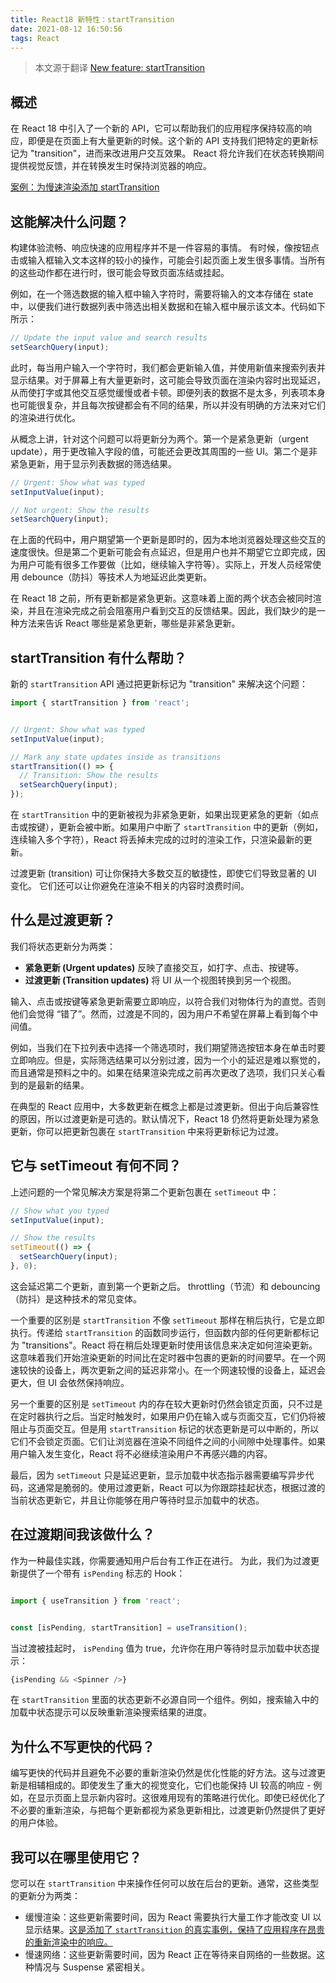 ```yaml
---
title: React18 新特性：startTransition
date: 2021-08-12 16:50:56
tags: React
---
```


> 本文源于翻译 [New feature: startTransition ](https://github.com/reactwg/react-18/discussions/41)

## 概述

在 React 18 中引入了一个新的 API，它可以帮助我们的应用程序保持较高的响应，即便是在页面上有大量更新的时候。这个新的 API 支持我们把特定的更新标记为 "transition"，进而来改进用户交互效果。 React 将允许我们在状态转换期间提供视觉反馈，并在转换发生时保持浏览器的响应。

[案例：为慢速渲染添加 startTransition](https://github.com/reactwg/react-18/discussions/65)

## 这能解决什么问题？

构建体验流畅、响应快速的应用程序并不是一件容易的事情。 有时候，像按钮点击或输入框输入文本这样的较小的操作，可能会引起页面上发生很多事情。当所有的这些动作都在进行时，很可能会导致页面冻结或挂起。

例如，在一个筛选数据的输入框中输入字符时，需要将输入的文本存储在 state 中，以便我们进行数据列表中筛选出相关数据和在输入框中展示该文本。代码如下所示：

```JavaScript
// Update the input value and search results
setSearchQuery(input);
```

此时，每当用户输入一个字符时，我们都会更新输入值，并使用新值来搜索列表并显示结果。对于屏幕上有大量更新时，这可能会导致页面在渲染内容时出现延迟，从而使打字或其他交互感觉缓慢或者卡顿。即便列表的数据不是太多，列表项本身也可能很复杂，并且每次按键都会有不同的结果，所以并没有明确的方法来对它们的渲染进行优化。

从概念上讲，针对这个问题可以将更新分为两个。第一个是紧急更新（urgent update），用于更改输入字段的值，可能还会更改其周围的一些 UI。第二个是非紧急更新，用于显示列表数据的筛选结果。

```JavaScript
// Urgent: Show what was typed
setInputValue(input);

// Not urgent: Show the results
setSearchQuery(input);
```

在上面的代码中，用户期望第一个更新是即时的，因为本地浏览器处理这些交互的速度很快。但是第二个更新可能会有点延迟，但是用户也并不期望它立即完成，因为用户可能有很多工作要做（比如，继续输入字符等）。实际上，开发人员经常使用 debounce（防抖）等技术人为地延迟此类更新。

在 React 18 之前，所有更新都是紧急更新。这意味着上面的两个状态会被同时渲染，并且在渲染完成之前会阻塞用户看到交互的反馈结果。因此，我们缺少的是一种方法来告诉 React 哪些是紧急更新，哪些是非紧急更新。

## startTransition 有什么帮助？

新的 `startTransition` API 通过把更新标记为 "transition" 来解决这个问题：

```JavaScript
import { startTransition } from 'react';


// Urgent: Show what was typed
setInputValue(input);

// Mark any state updates inside as transitions
startTransition(() => {
  // Transition: Show the results
  setSearchQuery(input);
});
```

在 `startTransition` 中的更新被视为非紧急更新，如果出现更紧急的更新（如点击或按键），更新会被中断。如果用户中断了 `startTransition` 中的更新（例如，连续输入多个字符），React 将丢掉未完成的过时的渲染工作，只渲染最新的更新。

过渡更新 (transition) 可让你保持大多数交互的敏捷性，即使它们导致显著的 UI 变化。 它们还可以让你避免在渲染不相关的内容时浪费时间。

## 什么是过渡更新？

我们将状态更新分为两类：

- **紧急更新 (Urgent updates)** 反映了直接交互，如打字、点击、按键等。
- **过渡更新 (Transition updates)** 将 UI 从一个视图转换到另一个视图。

输入、点击或按键等紧急更新需要立即响应，以符合我们对物体行为的直觉。否则他们会觉得 “错了”。然而，过渡是不同的，因为用户不希望在屏幕上看到每个中间值。

例如，当我们在下拉列表中选择一个筛选项时，我们期望筛选按钮本身在单击时要立即响应。但是，实际筛选结果可以分别过渡，因为一个小的延迟是难以察觉的，而且通常是预料之中的。如果在结果渲染完成之前再次更改了选项，我们只关心看到的是最新的结果。

在典型的 React 应用中，大多数更新在概念上都是过渡更新。但出于向后兼容性的原因，所以过渡更新是可选的。默认情况下，React 18 仍然将更新处理为紧急更新，你可以把更新包裹在 `startTransition` 中来将更新标记为过渡。

## 它与 setTimeout 有何不同？

上述问题的一个常见解决方案是将第二个更新包裹在 `setTimeout` 中：

```JavaScript
// Show what you typed
setInputValue(input);

// Show the results
setTimeout(() => {
  setSearchQuery(input);
}, 0);
```

这会延迟第二个更新，直到第一个更新之后。 throttling（节流）和 debouncing （防抖）是这种技术的常见变体。

一个重要的区别是 `startTransition` 不像 `setTimeout` 那样在稍后执行，它是立即执行。传递给 `startTransition` 的函数同步运行，但函数内部的任何更新都标记为 "transitions"。React 将在稍后处理更新时使用该信息来决定如何渲染更新。这意味着我们开始渲染更新的时间比在定时器中包裹的更新的时间要早。在一个网速较快的设备上，两次更新之间的延迟非常小。在一个网速较慢的设备上，延迟会更大，但 UI 会依然保持响应。

另一个重要的区别是 `setTimeout` 内的存在较大更新时仍然会锁定页面，只不过是在定时器执行之后。当定时触发时，如果用户仍在输入或与页面交互，它们仍将被阻止与页面交互。但是用 `startTransition` 标记的状态更新是可以中断的，所以它们不会锁定页面。它们让浏览器在渲染不同组件之间的小间隙中处理事件。如果用户输入发生变化，React 将不必继续渲染用户不再感兴趣的内容。

最后，因为 `setTimeout` 只是延迟更新，显示加载中状态指示器需要编写异步代码，这通常是脆弱的。使用过渡更新，React 可以为你跟踪挂起状态，根据过渡的当前状态更新它，并且让你能够在用户等待时显示加载中的状态。

## 在过渡期间我该做什么？

作为一种最佳实践，你需要通知用户后台有工作正在进行。 为此，我们为过渡更新提供了一个带有 `isPending` 标志的 Hook：

```JavaScript

import { useTransition } from 'react';


const [isPending, startTransition] = useTransition();
```

当过渡被挂起时， `isPending` 值为 true，允许你在用户等待时显示加载中状态提示：

```JavaScript
{isPending && <Spinner />}
```

在 `startTransition` 里面的状态更新不必源自同一个组件。例如，搜索输入中的加载中状态提示可以反映重新渲染搜索结果的进度。

## 为什么不写更快的代码？

编写更快的代码并且避免不必要的重新渲染仍然是优化性能的好方法。这与过渡更新是相辅相成的。即使发生了重大的视觉变化，它们也能保持 UI 较高的响应 - 例如，在显示页面上显示新内容时。这很难用现有的策略进行优化。即使已经优化了不必要的重新渲染，与把每个更新都视为紧急更新相比，过渡更新仍然提供了更好的用户体验。

## 我可以在哪里使用它？

您可以在 `startTransition` 中来操作任何可以放在后台的更新。通常，这些类型的更新分为两类：

- 缓慢渲染：这些更新需要时间，因为 React 需要执行大量工作才能改变 UI 以显示结果。[这是添加了 `startTransition` 的真实事例，保持了应用程序在昂贵的重新渲染中的响应。](https://github.com/reactwg/react-18/discussions/65)
- 慢速网络：这些更新需要时间，因为 React 正在等待来自网络的一些数据。这种情况与 Suspense 紧密相关。


